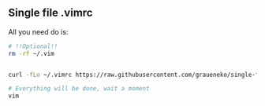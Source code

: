 ## Single file .vimrc

All you need do is:
```bash
# !!Optional!!
rm -rf ~/.vim


curl -fLo ~/.vimrc https://raw.githubusercontent.com/graueneko/single-file-vimrc/master/vimrc

# Everything will be done, wait a moment
vim
```